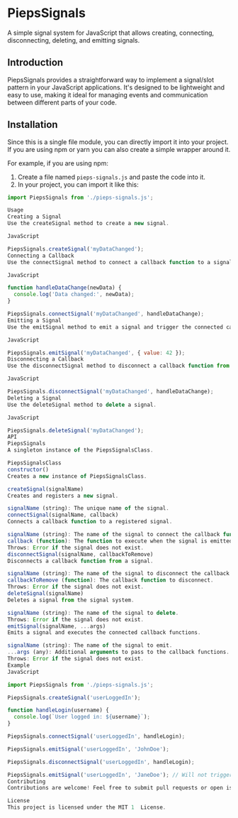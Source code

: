 # PiepsSignals

A simple signal system for JavaScript that allows creating, connecting, disconnecting, deleting, and emitting signals.

## Introduction

PiepsSignals provides a straightforward way to implement a signal/slot pattern in your JavaScript applications. It's designed to be lightweight and easy to use, making it ideal for managing events and communication between different parts of your code.

## Installation

Since this is a single file module, you can directly import it into your project. If you are using npm or yarn you can also create a simple wrapper around it.

For example, if you are using npm:

1.  Create a file named `pieps-signals.js` and paste the code into it.
2.  In your project, you can import it like this:

```javascript
import PiepsSignals from './pieps-signals.js';

Usage
Creating a Signal
Use the createSignal method to create a new signal.

JavaScript

PiepsSignals.createSignal('myDataChanged');
Connecting a Callback
Use the connectSignal method to connect a callback function to a signal.

JavaScript

function handleDataChange(newData) {
  console.log('Data changed:', newData);
}

PiepsSignals.connectSignal('myDataChanged', handleDataChange);
Emitting a Signal
Use the emitSignal method to emit a signal and trigger the connected callbacks.

JavaScript

PiepsSignals.emitSignal('myDataChanged', { value: 42 });
Disconnecting a Callback
Use the disconnectSignal method to disconnect a callback function from a signal.

JavaScript

PiepsSignals.disconnectSignal('myDataChanged', handleDataChange);
Deleting a Signal
Use the deleteSignal method to delete a signal.

JavaScript

PiepsSignals.deleteSignal('myDataChanged');
API
PiepsSignals
A singleton instance of the PiepsSignalsClass.

PiepsSignalsClass
constructor()
Creates a new instance of PiepsSignalsClass.

createSignal(signalName)
Creates and registers a new signal.

signalName (string): The unique name of the signal.
connectSignal(signalName, callback)
Connects a callback function to a registered signal.

signalName (string): The name of the signal to connect the callback function to.
callback (function): The function to execute when the signal is emitted.
Throws: Error if the signal does not exist.
disconnectSignal(signalName, callbackToRemove)
Disconnects a callback function from a signal.

signalName (string): The name of the signal to disconnect the callback function from.
callbackToRemove (function): The callback function to disconnect.
Throws: Error if the signal does not exist.
deleteSignal(signalName)
Deletes a signal from the signal system.

signalName (string): The name of the signal to delete.
Throws: Error if the signal does not exist.
emitSignal(signalName, ...args)
Emits a signal and executes the connected callback functions.

signalName (string): The name of the signal to emit.
...args (any): Additional arguments to pass to the callback functions.
Throws: Error if the signal does not exist.
Example
JavaScript

import PiepsSignals from './pieps-signals.js';

PiepsSignals.createSignal('userLoggedIn');

function handleLogin(username) {
  console.log(`User logged in: ${username}`);
}

PiepsSignals.connectSignal('userLoggedIn', handleLogin);

PiepsSignals.emitSignal('userLoggedIn', 'JohnDoe');

PiepsSignals.disconnectSignal('userLoggedIn', handleLogin);

PiepsSignals.emitSignal('userLoggedIn', 'JaneDoe'); // Will not trigger handleLogin
Contributing
Contributions are welcome! Feel free to submit pull requests or open issues.

License
This project is licensed under the MIT 1  License.   
